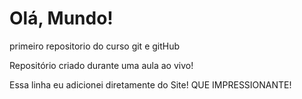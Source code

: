 # Olá, Mundo!
 primeiro repositorio do curso git e gitHub

 Repositório criado durante uma aula ao vivo!
 
 Essa linha eu adicionei diretamente do Site! QUE IMPRESSIONANTE!
